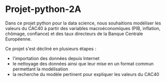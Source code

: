 # Projet-python-2A

Dans ce projet python pour la data science, nous souhaitions modéliser les valeurs du CAC40 à partir des variables macroéconomiques (PIB, inflation, chômage, confiance) et des taux directeurs de la Banque Centrale Européenne. 

Ce projet s'est décliné en plusieurs étapes : 
- l'importation des données depuis Internet
- le nettoyage des données ainsi que leur mise en un format commun permettant la modélisation
- la recherche du modèle pertinent pour expliquer les valeurs du CAC40
